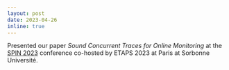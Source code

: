 ```yaml
---
layout: post
date: 2023-04-26 
inline: true
---
```


Presented our paper <i>Sound Concurrent Traces for Online Monitoring</i> at the [SPIN 2023](https://www.etaps.org/2023/conferences/) conference co-hosted by ETAPS 2023 at Paris at Sorbonne Université.
